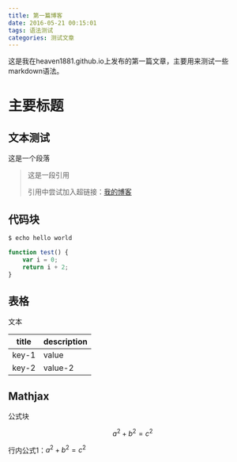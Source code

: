 ```yaml
---
title: 第一篇博客
date: 2016-05-21 00:15:01
tags: 语法测试
categories: 测试文章
---
```


这是我在heaven1881.github.io上发布的第一篇文章，主要用来测试一些markdown语法。

<!-- more -->

# 主要标题

## 文本测试

这是一个段落

> 这是一段引用
> 
> 引用中尝试加入超链接：[我的博客](heaven1881.github.io)

## 代码块

```bash
$ echo hello world
```

```js
function test() {
    var i = 0;
    return i + 2;
}
```

## 表格
文本

| title | description |
|-------|-------------|
| key-1 | value       |
| key-2 | value-2     |

## Mathjax
公式块

$$ a^2 + b^2 = c^2 $$

行内公式1：$a^2 + b^2 = c^2$

